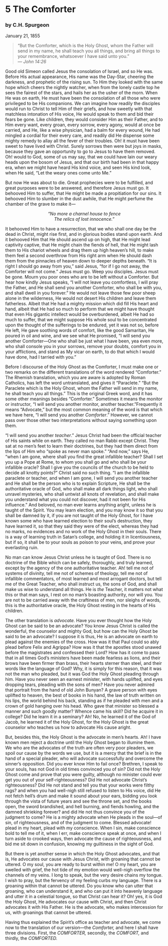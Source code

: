 # 5 The Comforter

### by C.H. Spurgeon

January 21, 1855

> “But the Comforter, which is the Holy Ghost, whom the Father will send in my name, he shall teach you all things, and bring all things to your remembrance, whatsoever I have said unto you.”  
— *John 14:26*

Good old Simeon called Jesus the consolation of Israel, and so He was. Before His actual appearance, His name was the Day-Star, cheering the darkness, and prophetic of the rising sun. To Him they looked with the same hope which cheers the nightly watcher, when from the lonely castle top he sees the fairest of the stars, and hails her as the usher of the morn. When He was on earth, He must have been the consolation of all those who were privileged to be His companions. We can imagine how readily the disciples would run to Christ to tell Him of their griefs, and how sweetly with that matchless intonation of His voice, He would speak to them and bid their fears be gone. Like children, they would consider Him as their Father, and to Him every want, every groan, every sorrow, every agony, would at once be carried, and He, like a wise physician, had a balm for every wound, He had mingled a cordial for their every care, and readily did He dispense some mighty remedy to allay all the fever of their troubles. Oh! it must have been sweet to have lived with Christ. Surely sorrows then were but joys in masks, because they gave an opportunity to go to Jesus to have them removed. Oh! would to God, some of us may say, that we could have lain our weary heads upon the bosom of Jesus, and that our birth had been in that happy era, when we might have heard His kind voice, and seen His kind look, when He said, “Let the weary ones come unto Me.”

But now He was about to die. Great prophecies were to be fulfilled, and great purposes were to be answered, and therefore Jesus must go. It behooved Him to suffer, that He might be made a propitiation for our sins. It behooved Him to slumber in the dust awhile, that He might perfume the chamber of the grave to make it—

<p align="center">
    <i>“No more a charnel house to fence<br>The relics of lost innocence.”</i>
</p>

It behooved Him to have a resurrection, that we who shall one day be the dead in Christ, might rise first, and in glorious bodies stand upon earth. And it behooved Him that He should ascend up on high, that He might lead captivity captive, that He might chain the fiends of hell, that He might lash them to His chariot wheels and drag them up high heaven’s hill, to make them feel a second overthrow from His right arm when He should dash them from the pinnacles of heaven down to deeper depths beneath. “It is right I should go away from you,” said Jesus, “for if I go not away, the Comforter will not come.” Jesus must go. Weep you disciples. Jesus must be gone. Mourn you poor ones who are to be left without a Comforter. But hear how kindly Jesus speaks, “I will not leave you comfortless, I will pray the Father, and He shall send you another Comforter, who shall be with you, and shall dwell in you forever.” He would not leave those few poor sheep alone in the wilderness, He would not desert His children and leave them fatherless. Albeit that He had a mighty mission which did fill His heart and hand, albeit that He had so much to perform that we might have thought that even His gigantic intellect would be overburdened, albeit He had so much to suffer, that we might suppose His whole soul to be concentrated upon the thought of the sufferings to be endured, yet it was not so, before He left, He gave soothing words of comfort, like the good Samaritan, He poured in oil and wine, and we see what He promised, “I will send you another Comforter—One who shall be just what I have been, yea even more, who shall console you in your sorrows, remove your doubts, comfort you in your afflictions, and stand as My vicar on earth, to do that which I would have done, had I tarried with you.”

Before I discourse of the Holy Ghost as the Comforter, I must make one or two remarks on the different translations of the word rendered “Comforter.” The Rhemish translation, which you are aware is adopted by Roman Catholics, has left the word untranslated, and gives it “Paraclete.” “But the Paraclete which is the Holy Ghost, whom the Father will send in my name, he shall teach you all things.” This is the original Greek word, and it has some other meanings besides “Comforter.” Sometimes it means the monitor or instructor, “I will send you another monitor, another teacher.”Frequently it means “Advocate,” but the most common meaning of the word is that which we have here, “I will send you another *Comforter*.” However, we cannot pass over those other two interpretations without saying something upon them.

“I will send you another *teacher*.” Jesus Christ had been the official teacher of His saints while on earth. They called no man Rabbi except Christ. They sat at no men’s feet to learn their doctrines, but they had them direct from the lips of Him who “spoke as never man spoke.” “And now,” says He, “when I am gone, where shall you find the great infallible teacher? Shall I set you up a Pope at Rome, to whom you shall go and who shall be your infallible oracle? Shall I give you the councils of the church to be held to decide all knotty points?” Christ said no such thing. “I am the infallible paraclete or teacher, and when I am gone, I will send you another teacher and He shall be the person who is to explain Scripture, He shall be the authoritative oracle of God, who shall make all dark things light, who shall unravel mysteries, who shall untwist all knots of revelation, and shall make you understand what you could not discover, had it not been for His influence.” And beloved, no man ever learns anything aright, unless he is taught of the Spirit. You may learn election, and you may know it so that you shall be damned by it, if you are not taught of the Holy Ghost, for I have known some who have learned election to their soul’s destruction, they have learned it, so that they said they were of the elect, whereas they had no marks, no evidences and no work of the Holy Ghost in their souls. There is a way of learning truth in Satan’s college, and holding it in licentiousness, but if so, it shall be to your souls as poison to your veins, and prove your everlasting ruin.

No man can know Jesus Christ unless he is taught of God. There is no doctrine of the Bible which can be safely, thoroughly, and truly learned, except by the agency of the one authoritative teacher. Ah! tell me not of systems of divinity, tell me not of schemes of theology, tell me not of infallible commentators, of most learned and most arrogant doctors, but tell me of the Great Teacher, who shall instruct us, the sons of God, and shall make us wise to understand all things. He is *the* Teacher, it matters not what this or that man says, I rest on no man’s boasting authority, nor will you. You are not to be carried away with the craftiness of men, nor sleighs of words, this is the authoritative oracle, the Holy Ghost resting in the hearts of His children.

The other translation is *advocate.* Have you ever thought how the Holy Ghost can be said to be an advocate? You know Jesus Christ is called the wonderful, the counselor and mighty God, but how can the Holy Ghost be said to be an advocate? I suppose it is thus, He is an advocate on earth to plead against the enemies of the cross. How was it that Paul could so ably plead before Felix and Agrippa? How was it that the apostles stood unawed before the magistrates and confessed their Lord? How has it come to pass that in all times God’s ministers have been made fearless as lions, and their brows have been firmer than brass, their hearts sterner than steel, and their words like the language of God? Why, it is simply for this reason, that it was not the man who pleaded, but it was God the Holy Ghost pleading through him. Have you never seen an earnest minister, with hands uplifted, and eyes dropping tears, pleading with the sons of men? Have you never admired that portrait from the hand of old John Bunyan? A grave person with eyes uplifted to heaven, the best of books in his hand, the law of truth written on his lips, the world behind his back, standing as if he pleaded with men and a crown of gold hanging over his head. Who gave that minister so blessed a manner and such goodly matter? Whence came his skill? Did he acquire it in college? Did he learn it in a seminary? Ah! No, he learned it of the God of Jacob, he learned it of the Holy Ghost, for the Holy Ghost is the great counselor who teaches us how to advocate His cause aright.

But, besides this, the Holy Ghost is the advocate in men’s hearts. Ah! I have known men reject a doctrine until the Holy Ghost began to illumine them. We who are the advocates of the truth are often very poor pleaders, we spoil our cause by the words we use, but it is a mercy that the brief is in the hand of a special pleader, who will advocate successfully and overcome the sinner’s opposition. Did you ever know Him to fail once? Brethren, I speak to your souls, has not God in old times convinced you of sin? Did not the Holy Ghost come and prove that you were guilty, although no minister could ever get you out of your self-righteousness? Did He not advocate Christ’s righteousness? Did He not stand and tell you that your works were filthy rags? and when you had well-nigh still refused to listen to His voice, did He not fetch hell’s drum and make it sound about your ears, bidding you look through the vista of future years and see the throne set, and the books open, the sword brandished, and hell burning, and fiends howling, and the damned shrieking forever? and did He not thus convince you of the judgment to come? He is a mighty advocate when He pleads in the soul—of sin, of righteousness, and of the judgment to come. Blessed advocate! plead in my heart, plead with my conscience. When I sin, make conscience bold to tell me of it, when I err, make conscience speak at once, and when I turn aside to crooked ways, then advocate the cause of righteousness, and bid me sit down in confusion, knowing my guiltiness in the sight of God.

But there is yet another sense in which the Holy Ghost advocates, and that is, He advocates our cause with Jesus Christ, with groaning that cannot be uttered. O my soul, you are ready to burst within me! O my heart, you are swelled with grief, the hot tide of my emotion would well-nigh overflow the channels of my veins. I long to speak, but the very desire chains my tongue. I wish to pray, but the fervency of my feeling curbs my language. There is a groaning within that cannot be uttered. Do you know who can utter that groaning, who can understand it, and who can put it into heavenly language and utter it in a celestial tongue, so that Christ can hear it? Oh! yes, it is God the Holy Ghost, He advocates our cause with Christ, and then Christ advocates it with His Father. He is the advocate, who makes intercession for us, with groanings that cannot be uttered.

Having thus explained the Spirit’s office as teacher and advocate, we come now to the translation of our version—the *Comforter,* and here I shall have three divisions. First, the *COMFORTER,* secondly, the *COMFORT,* and thirdly, the *COMFORTED.*